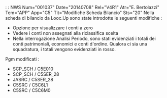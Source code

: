  :  : NWS Num="001037" Date="20140708" Rel="V4R1" Atr="E. Bertolazzi" Tem="APP" App="C5" Tit="Modifiche Scheda Bilancio" Sts="20"
 Nella scheda di bilancio da Looc.Up sono state introdotte le seguenti modifiche : 
 - Opzione per visualizzare i conti a zero
 - Vedere i conti non assegnati alla riclassifica scelta
 - Nella interrogazione Analisi Periodo, sono stati evidenziati i totali dei conti patrimoniali, economici e conti d'ordine. Qualora ci sia una squadratura, i totali vengono evidenziati in rosso.

 Pgm modificati : 
 - SCP_SCH / C5E010
 - SCP_SCH / C5SER_28
 - JASRC   / C5SER_28
 - C5SRC   / C5C6L1
 - C5SRC   / C5C6M0
